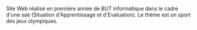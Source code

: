Site Web réalisé en première année de BUT informatique dans le cadre d'une saé (Situation d'Apprentissage et d'Evaluation). Le thème est un sport des jeux olympiques.

